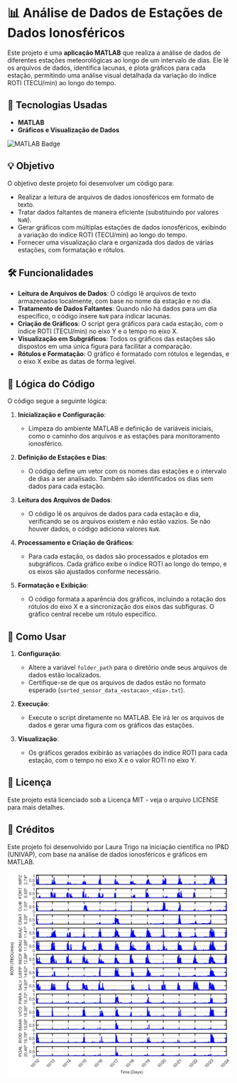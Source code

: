 # 📊 Análise de Dados de Estações de Dados Ionosféricos

Este projeto é uma **aplicação MATLAB** que realiza a análise de dados de diferentes estações meteorológicas ao longo de um intervalo de dias. Ele lê os arquivos de dados, identifica lacunas, e plota gráficos para cada estação, permitindo uma análise visual detalhada da variação do índice ROTI (TECU/min) ao longo do tempo.

## 🚀 Tecnologias Usadas

- **MATLAB**
- **Gráficos e Visualização de Dados**

![MATLAB Badge](https://img.shields.io/badge/MATLAB-R2023b-red)

## 💡 Objetivo

O objetivo deste projeto foi desenvolver um código para:

- Realizar a leitura de arquivos de dados ionosféricos em formato de texto.
- Tratar dados faltantes de maneira eficiente (substituindo por valores `NaN`).
- Gerar gráficos com múltiplas estações de dados ionosféricos, exibindo a variação do índice ROTI (TECU/min) ao longo do tempo.
- Fornecer uma visualização clara e organizada dos dados de várias estações, com formatação e rótulos.

## 🛠 Funcionalidades

- **Leitura de Arquivos de Dados**: O código lê arquivos de texto armazenados localmente, com base no nome da estação e no dia.
- **Tratamento de Dados Faltantes**: Quando não há dados para um dia específico, o código insere `NaN` para indicar lacunas.
- **Criação de Gráficos**: O script gera gráficos para cada estação, com o índice ROTI (TECU/min) no eixo Y e o tempo no eixo X.
- **Visualização em Subgráficos**: Todos os gráficos das estações são dispostos em uma única figura para facilitar a comparação.
- **Rótulos e Formatação**: O gráfico é formatado com rótulos e legendas, e o eixo X exibe as datas de forma legível.

## 📜 Lógica do Código

O código segue a seguinte lógica:

1. **Inicialização e Configuração**:
   - Limpeza do ambiente MATLAB e definição de variáveis iniciais, como o caminho dos arquivos e as estações para monitoramento ionosférico.

2. **Definição de Estações e Dias**:
   - O código define um vetor com os nomes das estações e o intervalo de dias a ser analisado. Também são identificados os dias sem dados para cada estação.

3. **Leitura dos Arquivos de Dados**:
   - O código lê os arquivos de dados para cada estação e dia, verificando se os arquivos existem e não estão vazios. Se não houver dados, o código adiciona valores `NaN`.

4. **Processamento e Criação de Gráficos**:
   - Para cada estação, os dados são processados e plotados em subgráficos. Cada gráfico exibe o índice ROTI ao longo do tempo, e os eixos são ajustados conforme necessário.

5. **Formatação e Exibição**:
   - O código formata a aparência dos gráficos, incluindo a rotação dos rótulos do eixo X e a sincronização dos eixos das subfiguras. O gráfico central recebe um rótulo específico.

## 📜 Como Usar

1. **Configuração**:
   - Altere a variável `folder_path` para o diretório onde seus arquivos de dados estão localizados.
   - Certifique-se de que os arquivos de dados estão no formato esperado (`sorted_sensor_data_<estacao>_<dia>.txt`).

2. **Execução**:
   - Execute o script diretamente no MATLAB. Ele irá ler os arquivos de dados e gerar uma figura com os gráficos das estações.

3. **Visualização**:
   - Os gráficos gerados exibirão as variações do índice ROTI para cada estação, com o tempo no eixo X e o valor ROTI no eixo Y.

## 📜 Licença

Este projeto está licenciado sob a Licença MIT - veja o arquivo LICENSE para mais detalhes.

## 🎥 Créditos

Este projeto foi desenvolvido por Laura Trigo na iniciação científica no IP&D (UNIVAP), com base na análise de dados ionosféricos e gráficos em MATLAB.

![Gráfico ROTI](image.png)

